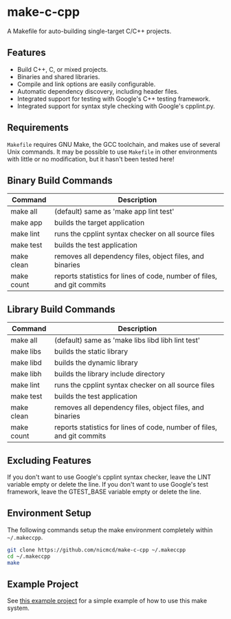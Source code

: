 make-c-cpp
==========

A Makefile for auto-building single-target C/C++ projects.

Features
--------

- Build C++, C, or mixed projects.
- Binaries and shared libraries.
- Compile and link options are easily configurable.
- Automatic dependency discovery, including header files.
- Integrated support for testing with Google's C++ testing framework.
- Integrated support for syntax style checking with Google's cpplint.py.

Requirements
------------

`Makefile` requires GNU Make, the GCC toolchain, and makes use of several
Unix commands. It may be possible to use `Makefile` in other environments
with little or no modification, but it hasn't been tested here!

Binary Build Commands
---------------------

| Command    | Description |
|------------|------------ |
| make all   | (default) same as 'make app lint test' |
| make app   | builds the target application |
| make lint  | runs the cpplint syntax checker on all source files |
| make test  | builds the test application |
| make clean | removes all dependency files, object files, and binaries |
| make count | reports statistics for lines of code, number of files, and git commits |

Library Build Commands
----------------------

| Command    | Description |
|------------|------------ |
| make all   | (default) same as 'make libs libd libh lint test' |
| make libs  | builds the static library |
| make libd  | builds the dynamic library |
| make libh  | builds the library include directory |
| make lint  | runs the cpplint syntax checker on all source files |
| make test  | builds the test application |
| make clean | removes all dependency files, object files, and binaries |
| make count | reports statistics for lines of code, number of files, and git commits |

Excluding Features
------------------

If you don't want to use Google's cpplint syntax checker, leave the LINT
variable empty or delete the line.
If you don't want to use Google's test framework, leave the GTEST_BASE
variable empty or delete the line.

Environment Setup
-----------------

The following commands setup the make environment completely within `~/.makeccpp`.
```bash
git clone https://github.com/nicmcd/make-c-cpp ~/.makeccpp
cd ~/.makeccpp
make
```

Example Project
---------------
See [this example project](https://github.com/nicmcd/make-c-cpp-test) for a simple
example of how to use this make system.